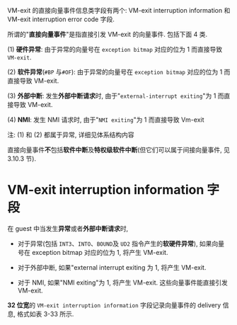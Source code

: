 

VM-exit 的直接向量事件信息类字段有两个: VM-exit interruption information 和 VM-exit interruption error code 字段. 

所谓的"**直接向量事件**"是指直接引发 VM-exit 的向量事件. 包括下面 4 类. 

(1) **硬件异常**: 由于异常的向量号在 `exception bitmap` 对应的位为 1 而直接导致 `VM-exit`.

(2) **软件异常**(`#BP` 与`#OF`): 由于异常的向量号在 `exception bitmap` 对应的位为 1 而直接导致 VM-exit. 

(3) **外部中断**: 发生**外部中断请求**时, 由于"`external-interrupt exiting`"为 1 而直接导致 VM-exit. 

(4) **NMI**: 发生 NMI 请求时, 由于"`NMI exiting`"为 1 而直接导致 Vm-exit

注: (1) 和 (2) 都属于异常, 详细见体系结构内容

直接向量事件**不**包括**软件中断**及**特权级软件中断**(但它们可以属于间接向量事件, 见 3.10.3 节). 

# VM-exit interruption information 字段

在 guest 中当发生**异常**或者**外部中断请求**时, 

* 对于异常(包括 `INT3`、`INTO`、`BOUND`及 `UD2` 指令产生的**软硬件异常**), 如果向量号在 exception bitmap 对应的位为 1, 将产生 VM-exit. 

* 对于外部中断, 如果"external interrupt exiting 为 1, 将产生 VM-exit. 

* 对于 NMI, 如果"NMI exiting"为 1, 将产生 VM-exit. 这些向量事件能直接引发 VM-exit. 

**32 位宽**的 `VM-exit interruption information` 字段记录向量事件的 delivery 信息, 格式如表 3-33 所示. 

